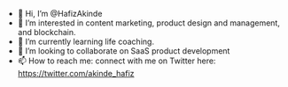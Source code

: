 - 👋 Hi, I’m @HafizAkinde
- 👀 I’m interested in content marketing, product design and management, and blockchain.
- 🌱 I’m currently learning life coaching.
- 💞️ I’m looking to collaborate on SaaS product development
- 📫 How to reach me: connect with me on Twitter here: https://twitter.com/akinde_hafiz

<!---
HafizAkinde/HafizAkinde is a ✨ special ✨ repository because its `README.md` (this file) appears on your GitHub profile.
You can click the Preview link to take a look at your changes.
--->
